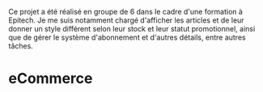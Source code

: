 Ce projet a été réalisé en groupe de 6 dans le cadre d'une formation à Epitech. Je me suis notamment chargé d'afficher les articles et de leur donner un style différent selon leur stock et leur statut promotionnel, ainsi que de gérer le système d'abonnement et d'autres détails, entre autres tâches.
# eCommerce
